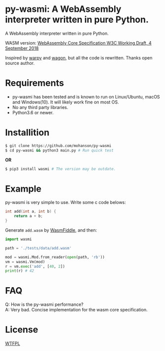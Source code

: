 # py-wasmi: A WebAssembly interpreter written in pure Python.

A WebAssembly interpreter written in pure Python.

WASM version: [WebAssembly Core Specification W3C Working Draft, 4 September 2018](https://www.w3.org/TR/2018/WD-wasm-core-1-20180904/)

Inspired by [warpy](https://github.com/kanaka/warpy) and [wagon](https://github.com/go-interpreter/wagon), but all the code is rewritten. Thanks open source author.

# Requirements
- py-wasmi has been tested and is known to run on Linux/Ubuntu, macOS and Windows(10). It will likely work fine on most OS.
- No any third party libraries.
- Python3.6 or newer.

# Installition

```sh
$ git clone https://github.com/mohanson/py-wasmi
$ cd py-wasmi && python3 main.py # Run quick test
```

**OR**

```sh
$ pip3 install wasmi # The version may be outdate.
```

# Example

py-wasmi is very simple to use. Write some c code belows:

```c
int add(int a, int b) {
    return a + b;
}
```

Generate `add.wasm` by [WasmFiddle](https://wasdk.github.io/WasmFiddle/), and then:

```py
import wasmi

path = './tests/data/add.wasm'

mod = wasmi.Mod.from_reader(open(path, 'rb'))
vm = wasmi.Vm(mod)
r = vm.exec('add', [40, 2])
print(r) # 42
```

# FAQ

Q: How is the py-wasmi performance? <br>
A: Very bad. Concise implementation for the wasm core specification.

# License

[WTFPL](https://choosealicense.com/licenses/wtfpl/)
